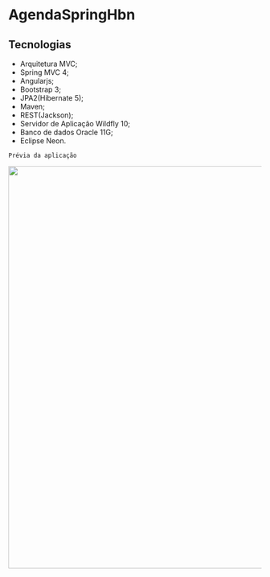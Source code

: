 # AgendaSpringHbn

## Tecnologias

* Arquitetura MVC;
* Spring MVC 4;
* Angularjs;
* Bootstrap 3;
* JPA2(Hibernate 5);
* Maven;
* REST(Jackson);
* Servidor de Aplicação Wildfly 10;
* Banco de dados Oracle 11G;
* Eclipse Neon.

```
Prévia da aplicação
```
[comment]: # '
![](https://github.com/marcosabreu39/Agenda_Spring_Angularjs_Hibernate/blob/master/src/main/webapp/static/images/AgendaSpringHbn.gif)'
<p align="center">
  <img width="800" src="https://github.com/marcosabreu39/Agenda_Spring_Angularjs_Hibernate/blob/master/src/main/webapp/static/images/AgendaSpringHbn.gif">
</p>
